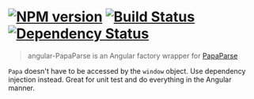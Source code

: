 #  [![NPM version][npm-image]][npm-url] [![Build Status][travis-image]][travis-url] [![Dependency Status][daviddm-image]][daviddm-url]

> angular-PapaParse is an Angular factory wrapper for [PapaParse](https://github.com/mholt/PapaParse)

`Papa` doesn't have to be accessed by the `window` object. Use dependency injection instead. Great for unit test and do everything in the Angular manner.


[npm-image]: https://badge.fury.io/js/angular-papaparse.svg
[npm-url]: https://npmjs.org/package/angular-papaparse
[travis-image]: https://travis-ci.org/stevemao/angular-PapaParse.svg?branch=master
[travis-url]: https://travis-ci.org/stevemao/angular-PapaParse
[daviddm-image]: https://david-dm.org/stevemao/angular-PapaParse.svg?theme=shields.io
[daviddm-url]: https://david-dm.org/stevemao/angular-PapaParse
